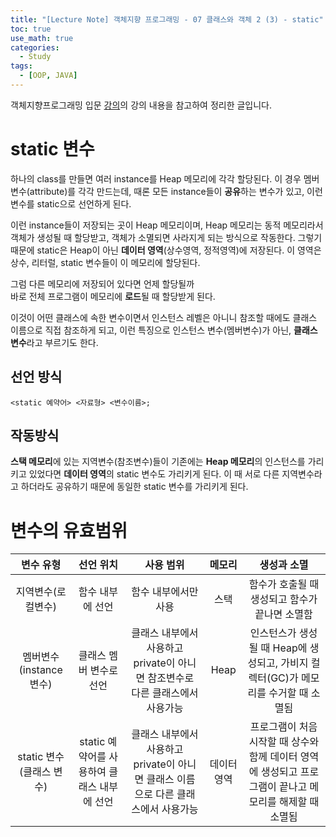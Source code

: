 ```yaml
---
title: "[Lecture Note] 객체지향 프로그래밍 - 07 클래스와 객체 2 (3) - static"
toc: true
use_math: true
categories:
  - Study
tags:
  - [OOP, JAVA]
---
```


객체지향프로그래밍 입문 [강의](https://www.inflearn.com/course/%EC%9E%90%EB%B0%94-%ED%94%84%EB%A1%9C%EA%B7%B8%EB%9E%98%EB%B0%8D-%EC%9E%85%EB%AC%B8/dashboard)의 강의 내용을 참고하여 정리한 글입니다.


# static 변수

하나의 class를 만들면 여러 instance를 Heap 메모리에 각각 할당된다. 이 경우 멤버변수(attribute)를 각각 만드는데, 때론 모든 instance들이 **공유**하는 변수가 있고, 이런 변수를 static으로 선언하게 된다.

이런 instance들이 저장되는 곳이 Heap 메모리이며, Heap 메모리는 동적 메모리라서 객체가 생성될 때 할당받고, 객체가 소멸되면 사라지게 되는 방식으로 작동한다. 그렇기 때문에 static은 Heap이 아닌 **데이터 영역**(상수영역, 정적영역)에 저장된다. 이 영역은 상수, 리터럴, static 변수들이 이 메모리에 할당된다.

그럼 다른 메모리에 저장되어 있다면 언제 할당될까<br>
바로 전체 프로그램이 메모리에 **로드**될 때 할당받게 된다. 

이것이 어떤 클래스에 속한 변수이면서 인스턴스 레벨은 아니니 참조할 때에도 클래스 이름으로 직접 참조하게 되고, 이런 특징으로 인스턴스 변수(멤버변수)가 아닌, **클래스 변수**라고 부르기도 한다.

## 선언 방식

```
<static 예약어> <자료형> <변수이름>;
```

## 작동방식

**스택 메모리**에 있는 지역변수(참조변수)들이 기존에는 **Heap 메모리**의 인스턴스를 가리키고 있었다면 **데이터 영역**의 static 변수도 가리키게 된다. 이 때 서로 다른 지역변수라고 하더라도 공유하기 때문에 동일한 static 변수를 가리키게 된다.


# 변수의 유효범위

|변수 유형|선언 위치|사용 범위|메모리|생성과 소멸|
|:---:|:---:|:---:|:---:|:---:|
|지역변수(로컬변수)|함수 내부에 선언|함수 내부에서만 사용|스택|함수가 호출될 때 생성되고 함수가 끝나면 소멸함|
|멤버변수(instance 변수)|클래스 멤버 변수로 선언|클래스 내부에서 사용하고 private이 아니면 참조변수로 다른 클래스에서 사용가능|Heap|인스턴스가 생성될 때 Heap에 생성되고, 가비지 컬렉터(GC)가 메모리를 수거할 때 소멸됨
|static 변수(클래스 변수)|static 예약어를 사용하여 클래스 내부에 선언|클래스 내부에서 사용하고 private이 아니면 클래스 이름으로 다른 클래스에서 사용가능|데이터 영역|프로그램이 처음 시작할 때 상수와 함께 데이터 영역에 생성되고 프로그램이 끝나고 메모리를 해제할 때 소멸됨|
